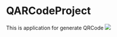 # QARCodeProject
This is application for generate QRCode
![](https://a.radikal.ru/a10/2202/c9/b5d90ed9c9c9.png)
